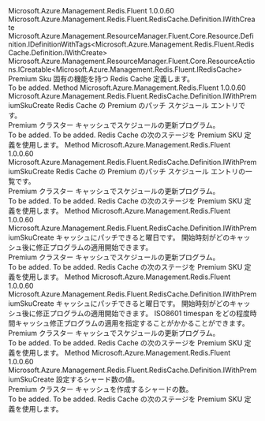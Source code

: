 <Type Name="IWithPremiumSkuCreate" FullName="Microsoft.Azure.Management.Redis.Fluent.RedisCache.Definition.IWithPremiumSkuCreate">
  <TypeSignature Language="C#" Value="public interface IWithPremiumSkuCreate : Microsoft.Azure.Management.Redis.Fluent.RedisCache.Definition.IWithCreate, Microsoft.Azure.Management.ResourceManager.Fluent.Core.Resource.Definition.IDefinitionWithTags&lt;Microsoft.Azure.Management.Redis.Fluent.RedisCache.Definition.IWithCreate&gt;, Microsoft.Azure.Management.ResourceManager.Fluent.Core.ResourceActions.ICreatable&lt;Microsoft.Azure.Management.Redis.Fluent.IRedisCache&gt;" />
  <TypeSignature Language="ILAsm" Value=".class public interface auto ansi abstract IWithPremiumSkuCreate implements class Microsoft.Azure.Management.Redis.Fluent.RedisCache.Definition.IWithCreate, class Microsoft.Azure.Management.ResourceManager.Fluent.Core.Resource.Definition.IDefinitionWithTags`1&lt;class Microsoft.Azure.Management.Redis.Fluent.RedisCache.Definition.IWithCreate&gt;, class Microsoft.Azure.Management.ResourceManager.Fluent.Core.ResourceActions.ICreatable`1&lt;class Microsoft.Azure.Management.Redis.Fluent.IRedisCache&gt;, class Microsoft.Azure.Management.ResourceManager.Fluent.Core.ResourceActions.IIndexable" />
  <TypeSignature Language="DocId" Value="T:Microsoft.Azure.Management.Redis.Fluent.RedisCache.Definition.IWithPremiumSkuCreate" />
  <TypeSignature Language="VB.NET" Value="Public Interface IWithPremiumSkuCreate&#xA;Implements ICreatable(Of IRedisCache), IDefinitionWithTags(Of IWithCreate), IWithCreate" />
  <TypeSignature Language="F#" Value="type IWithPremiumSkuCreate = interface&#xA;    interface IWithCreate&#xA;    interface ICreatable&lt;IRedisCache&gt;&#xA;    interface IIndexable&#xA;    interface IDefinitionWithTags&lt;IWithCreate&gt;" />
  <AssemblyInfo>
    <AssemblyName>Microsoft.Azure.Management.Redis.Fluent</AssemblyName>
    <AssemblyVersion>1.0.0.60</AssemblyVersion>
  </AssemblyInfo>
  <Interfaces>
    <Interface>
      <InterfaceName>Microsoft.Azure.Management.Redis.Fluent.RedisCache.Definition.IWithCreate</InterfaceName>
    </Interface>
    <Interface>
      <InterfaceName>Microsoft.Azure.Management.ResourceManager.Fluent.Core.Resource.Definition.IDefinitionWithTags&lt;Microsoft.Azure.Management.Redis.Fluent.RedisCache.Definition.IWithCreate&gt;</InterfaceName>
    </Interface>
    <Interface>
      <InterfaceName>Microsoft.Azure.Management.ResourceManager.Fluent.Core.ResourceActions.ICreatable&lt;Microsoft.Azure.Management.Redis.Fluent.IRedisCache&gt;</InterfaceName>
    </Interface>
  </Interfaces>
  <Docs>
    <summary>
            Premium Sku 固有の機能を持つ Redis Cache 定義します。
            </summary>
    <remarks>To be added.</remarks>
  </Docs>
  <Members>
    <Member MemberName="WithPatchSchedule">
      <MemberSignature Language="C#" Value="public Microsoft.Azure.Management.Redis.Fluent.RedisCache.Definition.IWithPremiumSkuCreate WithPatchSchedule (Microsoft.Azure.Management.Redis.Fluent.Models.ScheduleEntry scheduleEntry);" />
      <MemberSignature Language="ILAsm" Value=".method public hidebysig newslot virtual instance class Microsoft.Azure.Management.Redis.Fluent.RedisCache.Definition.IWithPremiumSkuCreate WithPatchSchedule(class Microsoft.Azure.Management.Redis.Fluent.Models.ScheduleEntry scheduleEntry) cil managed" />
      <MemberSignature Language="DocId" Value="M:Microsoft.Azure.Management.Redis.Fluent.RedisCache.Definition.IWithPremiumSkuCreate.WithPatchSchedule(Microsoft.Azure.Management.Redis.Fluent.Models.ScheduleEntry)" />
      <MemberSignature Language="F#" Value="abstract member WithPatchSchedule : Microsoft.Azure.Management.Redis.Fluent.Models.ScheduleEntry -&gt; Microsoft.Azure.Management.Redis.Fluent.RedisCache.Definition.IWithPremiumSkuCreate" Usage="iWithPremiumSkuCreate.WithPatchSchedule scheduleEntry" />
      <MemberType>Method</MemberType>
      <AssemblyInfo>
        <AssemblyName>Microsoft.Azure.Management.Redis.Fluent</AssemblyName>
        <AssemblyVersion>1.0.0.60</AssemblyVersion>
      </AssemblyInfo>
      <ReturnValue>
        <ReturnType>Microsoft.Azure.Management.Redis.Fluent.RedisCache.Definition.IWithPremiumSkuCreate</ReturnType>
      </ReturnValue>
      <Parameters>
        <Parameter Name="scheduleEntry" Type="Microsoft.Azure.Management.Redis.Fluent.Models.ScheduleEntry" />
      </Parameters>
      <Docs>
        <param name="scheduleEntry">Redis Cache の Premium のパッチ スケジュール エントリです。</param>
        <summary>
            Premium クラスター キャッシュでスケジュールの更新プログラム。
            </summary>
        <returns>To be added.</returns>
        <remarks>To be added.</remarks>
        <return>Redis Cache の次のステージを Premium SKU 定義を使用します。</return>
      </Docs>
    </Member>
    <Member MemberName="WithPatchSchedule">
      <MemberSignature Language="C#" Value="public Microsoft.Azure.Management.Redis.Fluent.RedisCache.Definition.IWithPremiumSkuCreate WithPatchSchedule (System.Collections.Generic.IList&lt;Microsoft.Azure.Management.Redis.Fluent.Models.ScheduleEntry&gt; scheduleEntry);" />
      <MemberSignature Language="ILAsm" Value=".method public hidebysig newslot virtual instance class Microsoft.Azure.Management.Redis.Fluent.RedisCache.Definition.IWithPremiumSkuCreate WithPatchSchedule(class System.Collections.Generic.IList`1&lt;class Microsoft.Azure.Management.Redis.Fluent.Models.ScheduleEntry&gt; scheduleEntry) cil managed" />
      <MemberSignature Language="DocId" Value="M:Microsoft.Azure.Management.Redis.Fluent.RedisCache.Definition.IWithPremiumSkuCreate.WithPatchSchedule(System.Collections.Generic.IList{Microsoft.Azure.Management.Redis.Fluent.Models.ScheduleEntry})" />
      <MemberSignature Language="VB.NET" Value="Public Function WithPatchSchedule (scheduleEntry As IList(Of ScheduleEntry)) As IWithPremiumSkuCreate" />
      <MemberSignature Language="F#" Value="abstract member WithPatchSchedule : System.Collections.Generic.IList&lt;Microsoft.Azure.Management.Redis.Fluent.Models.ScheduleEntry&gt; -&gt; Microsoft.Azure.Management.Redis.Fluent.RedisCache.Definition.IWithPremiumSkuCreate" Usage="iWithPremiumSkuCreate.WithPatchSchedule scheduleEntry" />
      <MemberType>Method</MemberType>
      <AssemblyInfo>
        <AssemblyName>Microsoft.Azure.Management.Redis.Fluent</AssemblyName>
        <AssemblyVersion>1.0.0.60</AssemblyVersion>
      </AssemblyInfo>
      <ReturnValue>
        <ReturnType>Microsoft.Azure.Management.Redis.Fluent.RedisCache.Definition.IWithPremiumSkuCreate</ReturnType>
      </ReturnValue>
      <Parameters>
        <Parameter Name="scheduleEntry" Type="System.Collections.Generic.IList&lt;Microsoft.Azure.Management.Redis.Fluent.Models.ScheduleEntry&gt;" />
      </Parameters>
      <Docs>
        <param name="scheduleEntry">Redis Cache の Premium のパッチ スケジュール エントリの一覧です。</param>
        <summary>
            Premium クラスター キャッシュでスケジュールの更新プログラム。
            </summary>
        <returns>To be added.</returns>
        <remarks>To be added.</remarks>
        <return>Redis Cache の次のステージを Premium SKU 定義を使用します。</return>
      </Docs>
    </Member>
    <Member MemberName="WithPatchSchedule">
      <MemberSignature Language="C#" Value="public Microsoft.Azure.Management.Redis.Fluent.RedisCache.Definition.IWithPremiumSkuCreate WithPatchSchedule (Microsoft.Azure.Management.Redis.Fluent.Models.DayOfWeek dayOfWeek, int startHourUtc);" />
      <MemberSignature Language="ILAsm" Value=".method public hidebysig newslot virtual instance class Microsoft.Azure.Management.Redis.Fluent.RedisCache.Definition.IWithPremiumSkuCreate WithPatchSchedule(valuetype Microsoft.Azure.Management.Redis.Fluent.Models.DayOfWeek dayOfWeek, int32 startHourUtc) cil managed" />
      <MemberSignature Language="DocId" Value="M:Microsoft.Azure.Management.Redis.Fluent.RedisCache.Definition.IWithPremiumSkuCreate.WithPatchSchedule(Microsoft.Azure.Management.Redis.Fluent.Models.DayOfWeek,System.Int32)" />
      <MemberSignature Language="F#" Value="abstract member WithPatchSchedule : Microsoft.Azure.Management.Redis.Fluent.Models.DayOfWeek * int -&gt; Microsoft.Azure.Management.Redis.Fluent.RedisCache.Definition.IWithPremiumSkuCreate" Usage="iWithPremiumSkuCreate.WithPatchSchedule (dayOfWeek, startHourUtc)" />
      <MemberType>Method</MemberType>
      <AssemblyInfo>
        <AssemblyName>Microsoft.Azure.Management.Redis.Fluent</AssemblyName>
        <AssemblyVersion>1.0.0.60</AssemblyVersion>
      </AssemblyInfo>
      <ReturnValue>
        <ReturnType>Microsoft.Azure.Management.Redis.Fluent.RedisCache.Definition.IWithPremiumSkuCreate</ReturnType>
      </ReturnValue>
      <Parameters>
        <Parameter Name="dayOfWeek" Type="Microsoft.Azure.Management.Redis.Fluent.Models.DayOfWeek" />
        <Parameter Name="startHourUtc" Type="System.Int32" />
      </Parameters>
      <Docs>
        <param name="dayOfWeek">キャッシュにパッチできると曜日です。</param>
        <param name="startHourUtc">開始時刻がどのキャッシュ後に修正プログラムの適用開始できます。</param>
        <summary>
            Premium クラスター キャッシュでスケジュールの更新プログラム。
            </summary>
        <returns>To be added.</returns>
        <remarks>To be added.</remarks>
        <return>Redis Cache の次のステージを Premium SKU 定義を使用します。</return>
      </Docs>
    </Member>
    <Member MemberName="WithPatchSchedule">
      <MemberSignature Language="C#" Value="public Microsoft.Azure.Management.Redis.Fluent.RedisCache.Definition.IWithPremiumSkuCreate WithPatchSchedule (Microsoft.Azure.Management.Redis.Fluent.Models.DayOfWeek dayOfWeek, int startHourUtc, TimeSpan maintenanceWindow);" />
      <MemberSignature Language="ILAsm" Value=".method public hidebysig newslot virtual instance class Microsoft.Azure.Management.Redis.Fluent.RedisCache.Definition.IWithPremiumSkuCreate WithPatchSchedule(valuetype Microsoft.Azure.Management.Redis.Fluent.Models.DayOfWeek dayOfWeek, int32 startHourUtc, valuetype System.TimeSpan maintenanceWindow) cil managed" />
      <MemberSignature Language="DocId" Value="M:Microsoft.Azure.Management.Redis.Fluent.RedisCache.Definition.IWithPremiumSkuCreate.WithPatchSchedule(Microsoft.Azure.Management.Redis.Fluent.Models.DayOfWeek,System.Int32,System.TimeSpan)" />
      <MemberSignature Language="F#" Value="abstract member WithPatchSchedule : Microsoft.Azure.Management.Redis.Fluent.Models.DayOfWeek * int * TimeSpan -&gt; Microsoft.Azure.Management.Redis.Fluent.RedisCache.Definition.IWithPremiumSkuCreate" Usage="iWithPremiumSkuCreate.WithPatchSchedule (dayOfWeek, startHourUtc, maintenanceWindow)" />
      <MemberType>Method</MemberType>
      <AssemblyInfo>
        <AssemblyName>Microsoft.Azure.Management.Redis.Fluent</AssemblyName>
        <AssemblyVersion>1.0.0.60</AssemblyVersion>
      </AssemblyInfo>
      <ReturnValue>
        <ReturnType>Microsoft.Azure.Management.Redis.Fluent.RedisCache.Definition.IWithPremiumSkuCreate</ReturnType>
      </ReturnValue>
      <Parameters>
        <Parameter Name="dayOfWeek" Type="Microsoft.Azure.Management.Redis.Fluent.Models.DayOfWeek" />
        <Parameter Name="startHourUtc" Type="System.Int32" />
        <Parameter Name="maintenanceWindow" Type="System.TimeSpan" />
      </Parameters>
      <Docs>
        <param name="dayOfWeek">キャッシュにパッチできると曜日です。</param>
        <param name="startHourUtc">開始時刻がどのキャッシュ後に修正プログラムの適用開始できます。</param>
        <param name="maintenanceWindow">ISO8601 timespan をどの程度時間キャッシュ修正プログラムの適用を指定することがかかることができます。</param>
        <summary>
            Premium クラスター キャッシュでスケジュールの更新プログラム。
            </summary>
        <returns>To be added.</returns>
        <remarks>To be added.</remarks>
        <return>Redis Cache の次のステージを Premium SKU 定義を使用します。</return>
      </Docs>
    </Member>
    <Member MemberName="WithShardCount">
      <MemberSignature Language="C#" Value="public Microsoft.Azure.Management.Redis.Fluent.RedisCache.Definition.IWithPremiumSkuCreate WithShardCount (int shardCount);" />
      <MemberSignature Language="ILAsm" Value=".method public hidebysig newslot virtual instance class Microsoft.Azure.Management.Redis.Fluent.RedisCache.Definition.IWithPremiumSkuCreate WithShardCount(int32 shardCount) cil managed" />
      <MemberSignature Language="DocId" Value="M:Microsoft.Azure.Management.Redis.Fluent.RedisCache.Definition.IWithPremiumSkuCreate.WithShardCount(System.Int32)" />
      <MemberSignature Language="VB.NET" Value="Public Function WithShardCount (shardCount As Integer) As IWithPremiumSkuCreate" />
      <MemberSignature Language="F#" Value="abstract member WithShardCount : int -&gt; Microsoft.Azure.Management.Redis.Fluent.RedisCache.Definition.IWithPremiumSkuCreate" Usage="iWithPremiumSkuCreate.WithShardCount shardCount" />
      <MemberType>Method</MemberType>
      <AssemblyInfo>
        <AssemblyName>Microsoft.Azure.Management.Redis.Fluent</AssemblyName>
        <AssemblyVersion>1.0.0.60</AssemblyVersion>
      </AssemblyInfo>
      <ReturnValue>
        <ReturnType>Microsoft.Azure.Management.Redis.Fluent.RedisCache.Definition.IWithPremiumSkuCreate</ReturnType>
      </ReturnValue>
      <Parameters>
        <Parameter Name="shardCount" Type="System.Int32" />
      </Parameters>
      <Docs>
        <param name="shardCount">設定するシャード数の値。</param>
        <summary>
            Premium クラスター キャッシュを作成するシャードの数。
            </summary>
        <returns>To be added.</returns>
        <remarks>To be added.</remarks>
        <return>Redis Cache の次のステージを Premium SKU 定義を使用します。</return>
      </Docs>
    </Member>
  </Members>
</Type>